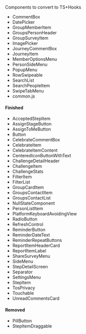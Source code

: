 Components to convert to TS+Hooks

- CommentBox
- DatePicker
- GroupMemberItem
- GroupsPersonHeader
- GroupSurveyItem
- ImagePicker
- JourneyCommentBox
- JourneyItem
- MemberOptionsMenu
- PersonSideMenu
- PopupMenu
- RowSwipeable
- SearchList
- SearchPeopleItem
- SwipeTabMenu
- common.js

#### Finished

- AcceptedStepItem
- AssignStageButton
- AssignToMeButton
- Button
- CelebrateCommentBox
- CelebrateItem
- CelebrateItemContent
- CenteredIconButtonWithText
- ChallengeDetailHeader
- ChallengeItem
- ChallengeStats
- FilterItem
- FilterList
- GroupCardItem
- GroupsContactItem
- GroupsContactList
- NullStateComponent
- PersonListItem
- PlatformKeyboardAvoidingView
- RadioButton
- RefreshControl
- ReminderButton
- ReminderDateText
- ReminderRepeatButtons
- ReportItemHeaderCard
- ReportItemLabel
- ShareSurveyMenu
- SideMenu
- StepDetailScreen
- Separator
- SettingsMenu
- StepItem
- TosPrivacy
- Touchable
- UnreadCommentsCard

#### Removed

- PillButton
- StepItemDraggable
